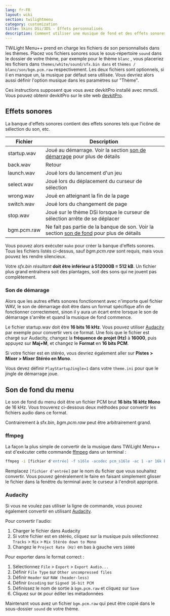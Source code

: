 ```yaml
---
lang: fr-FR
layout: wiki
section: twilightmenu
category: customization
title: Skins DSi/3DS - Effets personnalisés
description: Comment utiliser une musique de fond et des effets sonores personnalisés dans les skins DSi et 3DS pour TWiLight Menu++
---
```


TWiLight Menu++ prend en charge les fichiers de son personnalisés dans les thèmes. Placez vos fichiers sonores sous le sous-répertoire `sound` dans le dossier de votre thème, par exemple pour le thème `blanc` , vous placeriez les fichiers dans `themes/white/sound/sfx.bin dans` et `thèmes / blanc/son/bgm.pcm.raw` respectivement. Les deux fichiers sont optionnels, si il en manque un, la musique par défaut sera utilisée. Vous devriez alors aussi définir l'option musique dans les paramètres sur "Thème".

Ces instructions supposent que vous avez devkitPro installé avec mmutil. Vous pouvez obtenir devkitPro sur le site web [devkitPro](https://devkitpro.org/wiki/Getting_Started).

## Effets sonores
La banque d'effets sonores contient des effets sonores tels que l'icône de sélection du son, etc.

| Fichier     | Description                                                                                           |
| ----------- | ----------------------------------------------------------------------------------------------------- |
| startup.wav | Joué au démarrage. Voir la section [son de démarrage](#startup-sound) pour plus de détails            |
| back.wav    | Retour                                                                                                |
| launch.wav  | Joué lors du lancement d'un jeu                                                                       |
| select.wav  | Joué lors du déplacement du curseur de sélection                                                      |
| wrong.wav   | Joué en atteignant la fin de la page                                                                  |
| switch.wav  | Joué lors du changement de page                                                                       |
| stop.wav    | Joué sur le thème DSi lorsque le curseur de sélection arrête de se déplacer                           |
| bgm.pcm.raw | Ne fait pas partie de la banque de son. Voir la section [son de fond](#menu-bgm) pour plus de détails |

Vous pouvez alors exécuter `make` pour créer la banque d'effets sonores. Tous les fichiers listés ci-dessus, sauf *bgm.pcm.raw* sont requis, mais vous pouvez les rendre silencieux.

Votre *sfx.bin résultant* **doit être inférieur à 512000B = 512 kB**. Un fichier plus grand entraînera soit des plantages, soit des sons qui ne jouent pas complètement.

### Son de démarage
Alors que les autres effets sonores fonctionnent avec n'importe quel fichier WAV, le son de démarrage doit être dans un format spécifique afin de fonctionner correctement, sinon il y aura un écart entre lorsque le son de démarrage s'arrête et quand la musique de fond commence.

Le fichier startup.wav doit être **16 bits 16 kHz**. Vous pouvez utiliser [Audacity](https://www.audacityteam.org/download/) par exemple pour convertir vers ce format. Une fois que le fichier est chargé sur Audacity, changez la **fréquence de projet (Hz)** à **16000**, puis appuyez sur **Maj+M**, et changez le **Format** en **16 bits PCM**.

Si votre fichier est en stéréo, vous devriez également aller sur **Pistes > Mixer > Mixer Stéréo en Mono**.

Vous devez définir `PlayStartupJingle=1` dans votre `theme.ini` pour que le jingle de démarrage joue.


## Son de fond du menu
Le son de fond du menu doit être un fichier PCM brut **16 bits 16 kHz Mono** de 16 kHz. Vous trouverez ci-dessous deux méthodes pour convertir les fichiers audio dans ce format.

Contrairement à sfx.bin, *bgm.pcm.raw* peut être arbitrairement grand.

### ffmpeg
La façon la plus simple de convertir de la musique dans TWiLight Menu++ est d'exécuter cette commande [ffmpeg](https://ffmpeg.org) dans un terminal :

```bash
ffmpeg -i [fichier d'entrée] -f s16le -acodec pcm_s16le -ac 1 -ar 16k bgm.pcm.raw
```

Remplacez `[fichier d'entrée]` par le nom du fichier que vous souhaitez convertir. Vous pouvez généralement le faire en faisant simplement glisser le fichier dans la fenêtre du terminal avec le curseur à l'endroit approprié.

### Audacity
Si vous ne voulez pas utiliser la ligne de commande, vous pouvez également convertir en utilisant [Audacity](https://www.audacityteam.org/download/).

Pour convertir l'audio:
1. Charger le fichier dans Audacity
1. Si votre fichier est en stéréo, cliquez sur la musique puis sélectionnez `Tracks` > `Mix` > `Mix Stéréo down to Mono`
1. Changez le `Project Rate (Hz)` en bas à gauche vers `16000`

Pour exporter dans le format correct :
1. Sélectionnez `File` > `Export` > `Export Audio...`
1. Définir `File Type` sur `Other uncompressed files`
1. Définir `Header` sur `RAW (header-less)`
1. Définir `Encoding` sur `Signed 16-bit PCM`
1. Définissez le nom de sortie à `bgm.pcm.raw` et cliquez sur `Save`
1. Cliquez sur `OK` pour éditer les métadonnées

Maintenant vous avez un fichier `bgm.pcm.raw` qui peut être copié dans le sous-dossier `sound` de votre thème.
